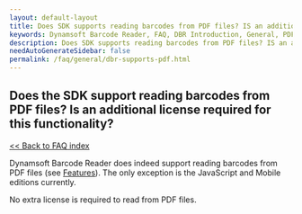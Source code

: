 ```yaml
---
layout: default-layout
title: Does SDK supports reading barcodes from PDF files? IS an additional license required for this functionality?
keywords: Dynamsoft Barcode Reader, FAQ, DBR Introduction, General, PDF
description: Does SDK supports reading barcodes from PDF files? IS an additional license required for this functionality?
needAutoGenerateSidebar: false
permalink: /faq/general/dbr-supports-pdf.html
---
```


## Does the SDK support reading barcodes from PDF files? Is an additional license required for this functionality?

[<< Back to FAQ index](index.md)

Dynamsoft Barcode Reader does indeed support reading barcodes from PDF files (see [Features](https://www.dynamsoft.com/barcode-reader/features/#Decode-Barcodes)). The only exception is the JavaScript and Mobile editions currently.

No extra license is required to read from PDF files.
